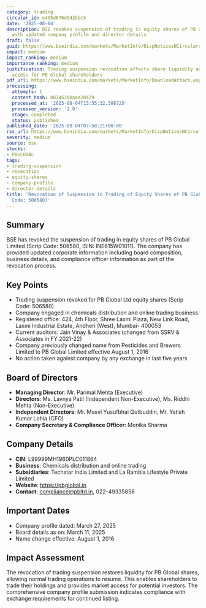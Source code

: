 ```yaml
---
category: trading
circular_id: e495d676d542bbc5
date: '2025-08-04'
description: BSE revokes suspension of trading in equity shares of PB Global Limited
  with updated company profile and director details.
draft: false
guid: https://www.bseindia.com/markets/MarketInfo/DispNoticesNCirculars.aspx?Noticeid={54F4BF38-9802-41B5-B201-206A7FA0C0E0}&noticeno=20250804-7&dt=08/04/2025&icount=7&totcount=55&flag=0
impact: medium
impact_ranking: medium
importance_ranking: medium
justification: Trading suspension revocation affects share liquidity and investor
  access for PB Global shareholders
pdf_url: https://www.bseindia.com/markets/MarketInfo/DownloadAttach.aspx?id=20250804-7&attachedId=8ac2a9e6-3307-4ce8-8135-6738912f09ec
processing:
  attempts: 1
  content_hash: 88746300aaa20479
  processed_at: '2025-08-04T15:55:32.506725'
  processor_version: '2.0'
  stage: completed
  status: published
published_date: '2025-08-04T07:58:21+00:00'
rss_url: https://www.bseindia.com/markets/MarketInfo/DispNoticesNCirculars.aspx?Noticeid={54F4BF38-9802-41B5-B201-206A7FA0C0E0}&noticeno=20250804-7&dt=08/04/2025&icount=7&totcount=55&flag=0
severity: medium
source: bse
stocks:
- PBGLOBAL
tags:
- trading-suspension
- revocation
- equity-shares
- company-profile
- director-details
title: 'Revocation of Suspension in Trading of Equity Shares of PB Global Ltd (Scrip
  Code: 506580)'
---
```


## Summary

BSE has revoked the suspension of trading in equity shares of PB Global Limited (Scrip Code: 506580, ISIN: INE615W01011). The company has provided updated corporate information including board composition, business details, and compliance officer information as part of the revocation process.

## Key Points

- Trading suspension revoked for PB Global Ltd equity shares (Scrip Code: 506580)
- Company engaged in chemicals distribution and online trading business
- Registered office: 424, 4th Floor, Shree Laxmi Plaza, New Link Road, Laxmi Industrial Estate, Andheri (West), Mumbai- 400053
- Current auditors: Jain Vinay & Associates (changed from SSRV & Associates in FY 2021-22)
- Company previously changed name from Pesticides and Brewers Limited to PB Global Limited effective August 1, 2016
- No action taken against company by any exchange in last five years

## Board of Directors

- **Managing Director**: Mr. Parimal Mehta (Executive)
- **Directors**: Ms. Lavnya Patil (Independent Non-Executive), Ms. Riddhi Mehta (Non-Executive)
- **Independent Directors**: Mr. Masvi Yusufbhai Qutbuddin, Mr. Yatish Kumar Lohia (CFO)
- **Company Secretary & Compliance Officer**: Monika Sharma

## Company Details

- **CIN**: L99999MH1960PLC011864
- **Business**: Chemicals distribution and online trading
- **Subsidiaries**: Techstar India Limited and La Rambla Lifestyle Private Limited
- **Website**: https://pbglobal.in
- **Contact**: compliance@pbltd.in, 022-49335858

## Important Dates

- Company profile dated: March 27, 2025
- Board details as on: March 11, 2025
- Name change effective: August 1, 2016

## Impact Assessment

The revocation of trading suspension restores liquidity for PB Global shares, allowing normal trading operations to resume. This enables shareholders to trade their holdings and provides market access for potential investors. The comprehensive company profile submission indicates compliance with exchange requirements for continued listing.